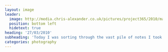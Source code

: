```yaml
---
layout: image
leader:
  image: http://media.chris-alexander.co.uk/pictures/project365/2010/mar/27/270310.jpg
  position: bottom left
  hidetext: true
heading: '27/03/2010'
subheading: 'Today I was sorting through the vast pile of notes I took at yesterdays Microsoft notes'
categories: photography
---
```

